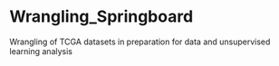 # Wrangling_Springboard
Wrangling of TCGA datasets in preparation for data and unsupervised learning analysis
